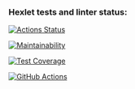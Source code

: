 ### Hexlet tests and linter status:
[![Actions Status](https://github.com/dvs30/java-project-lvl2/workflows/hexlet-check/badge.svg)](https://github.com/dvs30/java-project-lvl2/actions)

[![Maintainability](https://api.codeclimate.com/v1/badges/1c2ade56d50d1cb79585/maintainability)](https://codeclimate.com/github/dvs30/java-project-lvl2/maintainability)

[![Test Coverage](https://api.codeclimate.com/v1/badges/1c2ade56d50d1cb79585/test_coverage)](https://codeclimate.com/github/dvs30/java-project-lvl2/test_coverage)

[![GitHub Actions](https://github.com/dvs30/java-project-lvl2/actions/workflows/main.yml/badge.svg)](https://github.com/dvs30/java-project-lvl2/actions/workflows/main.yml)